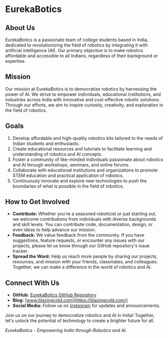 # EurekaBotics

## About Us

EurekaBotics is a passionate team of college students based in India, dedicated to revolutionizing the field of robotics by integrating it with artificial intelligence (AI). Our primary objective is to make robotics affordable and accessible to all Indians, regardless of their background or expertise.

## Mission

Our mission at EurekaBotics is to democratize robotics by harnessing the power of AI. We strive to empower individuals, educational institutions, and industries across India with innovative and cost-effective robotic solutions. Through our efforts, we aim to inspire curiosity, creativity, and exploration in the field of robotics.

## Goals

1. Develop affordable and high-quality robotics kits tailored to the needs of Indian students and enthusiasts.
2. Create educational resources and tutorials to facilitate learning and understanding of robotics and AI concepts.
3. Foster a community of like-minded individuals passionate about robotics and AI through workshops, seminars, and online forums.
4. Collaborate with educational institutions and organizations to promote STEM education and practical application of robotics.
5. Continuously innovate and explore new technologies to push the boundaries of what is possible in the field of robotics.

## How to Get Involved

- **Contribute:** Whether you're a seasoned roboticist or just starting out, we welcome contributions from individuals with diverse backgrounds and skill levels. You can contribute code, documentation, design, or even ideas to help advance our mission.
- **Feedback:** We value feedback from the community. If you have suggestions, feature requests, or encounter any issues with our projects, please let us know through our GitHub repository's issue tracker.
- **Spread the Word:** Help us reach more people by sharing our projects, resources, and mission with your friends, classmates, and colleagues. Together, we can make a difference in the world of robotics and AI.

## Connect With Us

- **GitHub:** [EurekaBotics GitHub Repository](https://github.com/EurekaBotics)
- **Blog:** [www.blazingcold.com](https://blazingcold.com/)
- **Social Media:** Follow us on [Instagram](https://www.instagram.com/eurekabotics/) for updates and announcements.

Join us on our journey to democratize robotics and AI in India! Together, let's unlock the potential of technology to create a brighter future for all.

*EurekaBotics - Empowering India through Robotics and AI.*
